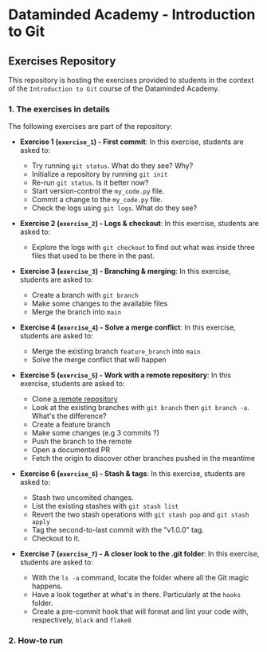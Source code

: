 # Dataminded Academy - Introduction to Git
## Exercises Repository

This repository is hosting the exercises provided to students in the context of the `Introduction to Git` course of the Dataminded Academy.

### 1. The exercises in details

The following exercises are part of the repository:

* **Exercise 1 (`exercise_1`) - First commit**: In this exercise, students are asked to:
    * Try running `git status`. What do they see? Why?
    * Initialize a repository by running `git init`
    * Re-run `git status`. Is it better now?
    * Start version-control the `my_code.py` file.
    * Commit a change to the `my_code.py` file.
    * Check the logs using `git logs`. What do they see?

* **Exercise 2 (`exercise_2`) - Logs & checkout**: In this exercise, students are asked to:
    * Explore the logs with `git checkout` to find out what was inside three files that used to be there in the past.

* **Exercise 3 (`exercise_3`) - Branching & merging**: In this exercise, students are asked to:
    * Create a branch with `git branch`
    * Make some changes to the available files
    * Merge the branch into `main`

* **Exercise 4 (`exercise_4`) - Solve a merge conflict**: In this exercise, students are asked to:
    * Merge the existing branch `feature_branch` into `main`
    * Solve the merge conflict that will happen

* **Exercise 5 (`exercise_5`) - Work with a remote repository**: In this exercise, students are asked to:
    * Clone [a remote repository](https://github.com/dernat71/dataminded_git_repo)
    * Look at the existing branches with `git branch` then `git branch -a`. What's the difference?
    * Create a feature branch
    * Make some changes (e.g 3 commits ?)
    * Push the branch to the remote
    * Open a documented PR
    * Fetch the origin to discover other branches pushed in the meantime

* **Exercise 6 (`exercise_6`) - Stash & tags**: In this exercise, students are asked to:
    * Stash two uncomited changes.
    * List the existing stashes with `git stash list`
    * Revert the two stash operations with `git stash pop` and `git stash apply`
    * Tag the second-to-last commit with the "v1.0.0" tag.
    * Checkout to it.

* **Exercise 7 (`exercise_7`) - A closer look to the .git folder**: In this exercise, students are asked to:
    * With the `ls -a` command, locate the folder where all the Git magic happens.
    * Have a look together at what's in there. Particularly at the `hooks` folder.
    * Create a pre-commit hook that will format and lint your code with, respectively, `black` and `flake8`

### 2. How-to run 